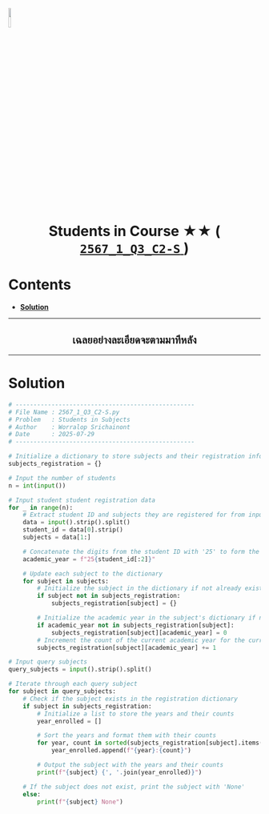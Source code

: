 <p align="left">
  <a href="../../README.md">
    <img src="../../../../Z99-OTHERS/00-common/00-back.png" style="width:10%">
  </a>
</p>

<div align="center">
  <h1>
    Students in Course ★★ (
      <a href="https://drive.google.com/file/d/1RaqjKrdRqYq1Q_4bk1QxuT5OdIz_muvG/view?usp=sharing">
        <code>2567_1_Q3_C2-S</code>
      </a>
    )
  </h1>
</div>

# Contents

-   [**Solution**](#solution)

---

<div align="center">
  <h2>เฉลยอย่างละเอียดจะตามมาทีหลัง</h2>
</div>

---

# Solution

```python
# --------------------------------------------------
# File Name : 2567_1_Q3_C2-S.py
# Problem   : Students in Subjects
# Author    : Worralop Srichainont
# Date      : 2025-07-29
# --------------------------------------------------

# Initialize a dictionary to store subjects and their registration information
subjects_registration = {}

# Input the number of students
n = int(input())

# Input student student registration data
for _ in range(n):
    # Extract student ID and subjects they are registered for from input
    data = input().strip().split()
    student_id = data[0].strip()
    subjects = data[1:]

    # Concatenate the digits from the student ID with '25' to form the academic year
    academic_year = f"25{student_id[:2]}"

    # Update each subject to the dictionary
    for subject in subjects:
        # Initialize the subject in the dictionary if not already exists
        if subject not in subjects_registration:
            subjects_registration[subject] = {}

        # Initialize the academic year in the subject's dictionary if not already exists
        if academic_year not in subjects_registration[subject]:
            subjects_registration[subject][academic_year] = 0
        # Increment the count of the current academic year for the current subject
        subjects_registration[subject][academic_year] += 1

# Input query subjects
query_subjects = input().strip().split()

# Iterate through each query subject
for subject in query_subjects:
    # Check if the subject exists in the registration dictionary
    if subject in subjects_registration:
        # Initialize a list to store the years and their counts
        year_enrolled = []

        # Sort the years and format them with their counts
        for year, count in sorted(subjects_registration[subject].items()):
            year_enrolled.append(f"{year}:{count}")

        # Output the subject with the years and their counts
        print(f"{subject} {', '.join(year_enrolled)}")

    # If the subject does not exist, print the subject with 'None'
    else:
        print(f"{subject} None")
```
